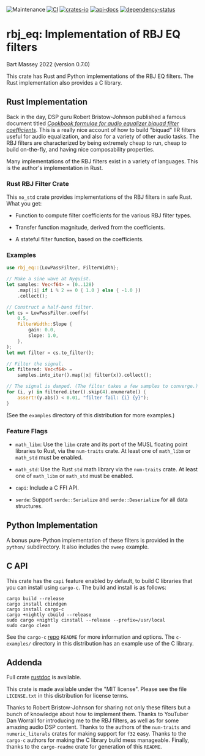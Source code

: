 ![Maintenance](https://img.shields.io/badge/maintenance-actively--developed-brightgreen.svg)
[![CI](https://github.com/BartMassey/rbj-eq/actions/workflows/main.yml/badge.svg)](https://github.com/BartMassey/rbj-eq/actions)
[![crates-io](https://img.shields.io/crates/v/rbj_eq.svg)](https://crates.io/crates/rbj_eq)
[![api-docs](https://docs.rs/rbj_eq/badge.svg)](https://docs.rs/rbj_eq)
[![dependency-status](https://deps.rs/repo/github/BartMassey/rbj-eq/status.svg)](https://deps.rs/repo/github/BartMassey/rbj-eq)

# rbj_eq: Implementation of RBJ EQ filters
Bart Massey 2022 (version 0.7.0)

This crate has Rust and Python implementations of the RBJ EQ
filters. The Rust implementation also provides a C library.

## Rust Implementation


Back in the day, DSP guru Robert Bristow-Johnson published a
famous document titled [*Cookbook formulae for audio
equalizer biquad filter
coefficients*](https://webaudio.github.io/Audio-EQ-Cookbook/audio-eq-cookbook.html). This
is a really nice account of how to build "biquad" IIR
filters useful for audio equalization, and also for a variety of
other audio tasks. The RBJ filters are characterized by
being extremely cheap to run, cheap to build on-the-fly, and
having nice composability properties.

Many implementations of the RBJ filters exist in a variety
of languages. This is the author's implementation in Rust.

### Rust RBJ Filter Crate

This `no_std` crate provides implementations of the RBJ
filters in safe Rust. What you get:

* Function to compute filter coefficients for the various
  RBJ filter types.

* Transfer function magnitude, derived from the
  coefficients.

* A stateful filter function, based on the coefficients.

### Examples

```rust
use rbj_eq::{LowPassFilter, FilterWidth};

// Make a sine wave at Nyquist.
let samples: Vec<f64> = (0..128)
    .map(|i| if i % 2 == 0 { 1.0 } else { -1.0 })
    .collect();

// Construct a half-band filter.
let cs = LowPassFilter.coeffs(
    0.5,
    FilterWidth::Slope {
        gain: 0.0,
        slope: 1.0,
    },
);
let mut filter = cs.to_filter();

// Filter the signal.
let filtered: Vec<f64> =
    samples.into_iter().map(|x| filter(x)).collect();

// The signal is damped. (The filter takes a few samples to converge.)
for (i, y) in filtered.iter().skip(4).enumerate() {
    assert!(y.abs() < 0.01, "filter fail: {i} {y}");
}
```

(See the `examples` directory of this distribution for more examples.)

### Feature Flags

* `math_libm`: Use the `libm` crate and its port of the MUSL
  floating point libraries to Rust, via the `num-traits`
  crate. At least one of `math_libm` or `math_std` must be
  enabled.

* `math_std`: Use the Rust `std` math library via the
  `num-traits` crate. At least one of `math_libm` or
  `math_std` must be enabled.

* `capi`: Include a C FFI API.

* `serde`: Support `serde::Serialize` and
  `serde::Deserialize` for all data structures.


## Python Implementation

A bonus pure-Python implementation of these filters is
provided in the `python/` subdirectory. It also includes the
`sweep` example.

## C API

This crate has the `capi` feature enabled by default, to
build C libraries that you can install using `cargo-c`. The
build and install is as follows:

```
cargo build --release
cargo install cbindgen
cargo install cargo-c
cargo +nightly cbuild --release
sudo cargo +nightly cinstall --release --prefix=/usr/local
sudo cargo clean
```

See the `cargo-c` [repo](http://github.com/lu-zero/cargo-c)
`README` for more information and options. The `c-examples/`
directory in this distribution has an example use of the C
library.

## Addenda

Full crate [rustdoc](https://bartmassey.github.io/rbj-eq/rbj_eq/index.html)
is available.

This crate is made available under the "MIT
license". Please see the file `LICENSE.txt` in this distribution
for license terms.

Thanks to Robert Bristow-Johnson for sharing not only these
filters but a bunch of knowledge about how to implement
them. Thanks to YouTuber Dan Worrall for introducing me to
the RBJ filters, as well as for some amazing audio DSP
content. Thanks to the authors of the `num-traits` and
`numeric_literals` crates for making support for `f32`
easy. Thanks to the `cargo-c` authors for making the C
library build mess manageable.  Finally, thanks to the
`cargo-readme` crate for generation of this `README`.
